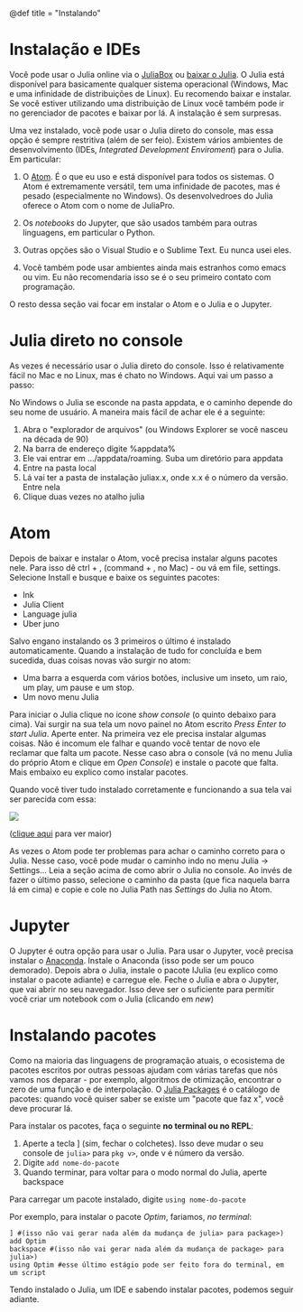 @def title = "Instalando"

# Instalação e IDEs

Você pode usar o Julia online via o [JuliaBox](https://www.juliabox.com/) ou [baixar o Julia](https://julialang.org/downloads/). O Julia está disponível para basicamente qualquer sistema operacional (Windows, Mac e uma infinidade de distribuições de Linux). Eu recomendo baixar e instalar. Se você estiver utilizando uma distribuição de Linux você também pode ir no gerenciador de pacotes e baixar por lá. A instalação é sem surpresas.

Uma vez instalado, você pode usar o Julia direto do console, mas essa opção é sempre restritiva (além de ser feio). Existem vários ambientes de desenvolvimento (IDEs, _Integrated Development Enviroment_) para o Julia. Em particular:

1. O [Atom](https://atom.io/). É o que eu uso e está disponível para todos os sistemas. O Atom é extremamente versátil, tem uma infinidade de pacotes, mas é pesado (especialmente no Windows). Os desenvolvedroes do Julia oferece o Atom com o nome de JuliaPro.

2. Os _notebooks_ do Jupyter, que são usados também para outras linguagens, em particular o Python.

3. Outras opções são o Visual Studio e o Sublime Text. Eu nunca usei eles.

4. Você também pode usar ambientes ainda mais estranhos como emacs ou vim. Eu não recomendaria isso se é o seu primeiro contato com programação. 

O resto dessa seção vai focar em instalar o Atom e o Julia e o Jupyter.

# Julia direto no console

As vezes é necessário usar o Julia direto do console. Isso é relativamente fácil no Mac e no Linux, mas é chato no Windows. Aqui vai um passo a passo:

No Windows o Julia se esconde na pasta appdata, e o caminho depende do seu nome de usuário. A maneira mais fácil de achar ele é a seguinte:

 1. Abra o "explorador de arquivos" (ou Windows Explorer se você nasceu na década de 90)
 2. Na barra de endereço digite %appdata%
 3. Ele vai entrar em .../appdata/roaming. Suba um diretório para appdata
 4. Entre na pasta local
 5. Lá vai ter a pasta de instalação juliax.x, onde x.x é o número da versão. Entre nela
 6. Clique duas vezes no atalho julia


# Atom

Depois de baixar e instalar o Atom, você precisa instalar alguns pacotes nele. Para isso dê ctrl + , (command + , no Mac) - ou vá em file, settings. Selecione Install e busque e baixe os seguintes pacotes:

* Ink
* Julia Client
* Language julia
* Uber juno

Salvo engano instalando os 3 primeiros o último é instalado automaticamente. Quando a instalação de tudo for concluída e bem sucedida, duas coisas novas vão surgir no atom:

* Uma barra a esquerda com vários botões, inclusive um inseto, um raio, um play, um pause e um stop.
* Um novo menu Julia


Para iniciar o Julia clique no icone _show console_ (o quinto debaixo para cima). Vai surgir na sua tela um novo painel no Atom escrito _Press Enter to start Julia_. Aperte enter. Na primeira vez ele precisa instalar algumas coisas. Não é incomum ele falhar e quando você tentar de novo ele reclamar que falta um pacote. Nesse caso abra o console (vá no menu Julia do próprio Atom e clique em _Open Console_) e instale o pacote que falta. Mais embaixo eu explico como instalar pacotes.

Quando você tiver tudo instalado corretamente e funcionando a sua tela vai ser parecida com essa:

![](/src/imagens/atom.png)

([clique aqui](/src/imagens/atom.png) para ver maior)

As vezes o Atom pode ter problemas para achar o caminho correto para o Julia. Nesse caso, você pode mudar o caminho indo no menu Julia -> Settings... Leia a seção acima de como abrir o Julia no console. Ao invés de fazer o último passo, selecione o caminho da pasta (que fica naquela barra lá em cima) e copie e cole no Julia Path nas _Settings_ do Julia no Atom.

 # Jupyter

 O Jupyter é outra opção para usar o Julia. Para usar o Jupyter, você precisa instalar o [Anaconda](https://www.anaconda.com/distribution/). Instale o Anaconda (isso pode ser um pouco demorado). Depois abra o Julia, instale o pacote IJulia (eu explico como instalar o pacote adiante) e carregue ele. Feche o Julia e abra o Jupyter, que vai abrir no seu navegador. Isso deve ser o suficiente para permitir você criar um notebook com o Julia (clicando em _new_)

# Instalando pacotes

Como na maioria das linguagens de programação atuais, o ecosistema de pacotes escritos por outras pessoas ajudam com várias tarefas que nós vamos nos deparar - por exemplo, algoritmos de otimização, encontrar o zero de uma função e de interpolação. O [Julia Packages](https://juliapackages.com/) é o catálogo de pacotes: quando você quiser saber se existe um "pacote que faz x", você deve procurar lá.

Para instalar os pacotes, faça o seguinte **no terminal ou no REPL**:

1. Aperte a tecla ] (sim, fechar o colchetes). Isso deve mudar o seu console de `julia>` para `pkg v>`, onde v é número da versão.
2. Digite `add nome-do-pacote`
3. Quando terminar, para voltar para o modo normal do Julia, aperte backspace

Para carregar um pacote instalado, digite `using nome-do-pacote`

Por exemplo, para instalar o pacote _Optim_, fariamos, _no terminal_:

```
] #(isso não vai gerar nada além da mudança de julia> para package>)
add Optim
backspace #(isso não vai gerar nada além da mudança de package> para julia>)
using Optim #esse último estágio pode ser feito fora do terminal, em um script
```

Tendo instalado o Julia, um IDE e sabendo instalar pacotes, podemos seguir adiante.
